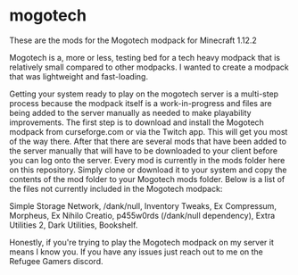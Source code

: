 # mogotech
These are the mods for the Mogotech modpack for Minecraft 1.12.2

Mogotech is a, more or less, testing bed for a tech heavy modpack that is relatively small compared to other modpacks. I wanted to create a modpack that was lightweight and fast-loading.

Getting your system ready to play on the mogotech server is a multi-step process because the modpack itself is a work-in-progress and files are being added to the server manually as needed to make playability improvements. The first step is to download and install the Mogotech modpack from curseforge.com or via the Twitch app. This will get you most of the way there. After that there are several mods that have been added to the server manually that will have to be downloaded to your client before you can log onto the server. Every mod is currently in the mods folder here on this repository. Simply clone or download it to your system and copy the contents of the mod folder to your Mogotech mods folder. Below is a list of the files not currently included in the Mogotech modpack:

Simple Storage Network,
/dank/null,
Inventory Tweaks,
Ex Compressum,
Morpheus,
Ex Nihilo Creatio,
p455w0rds (/dank/null dependency),
Extra Utilities 2,
Dark Utilities,
Bookshelf.

Honestly, if you're trying to play the Mogotech modpack on my server it means I know you. If you have any issues just reach out to me on the Refugee Gamers discord.
